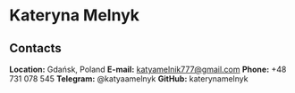 # **Kateryna Melnyk**
## Contacts

**Location:** Gdańsk, Poland
**E-mail:** katyamelnik777@gmail.com
**Phone:** +48 731 078 545
**Telegram:** @katyaamelnyk
**GitHub:** katerynamelnyk
